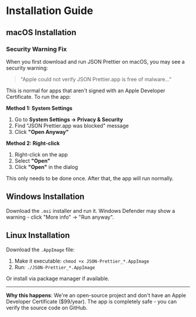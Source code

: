 # Installation Guide

## macOS Installation

### Security Warning Fix

When you first download and run JSON Prettier on macOS, you may see a security warning:

> "Apple could not verify JSON Prettier.app is free of malware..."

This is normal for apps that aren't signed with an Apple Developer Certificate. To run the app:

**Method 1: System Settings**

1. Go to **System Settings → Privacy & Security**
2. Find "JSON Prettier.app was blocked" message
3. Click **"Open Anyway"**

**Method 2: Right-click**

1. Right-click on the app
2. Select **"Open"**
3. Click **"Open"** in the dialog

This only needs to be done once. After that, the app will run normally.

## Windows Installation

Download the `.msi` installer and run it. Windows Defender may show a warning - click "More info" → "Run anyway".

## Linux Installation

Download the `.AppImage` file:

1. Make it executable: `chmod +x JSON-Prettier_*.AppImage`
2. Run: `./JSON-Prettier_*.AppImage`

Or install via package manager if available.

---

**Why this happens**: We're an open-source project and don't have an Apple Developer Certificate ($99/year). The app is completely safe - you can verify the source code on GitHub.
